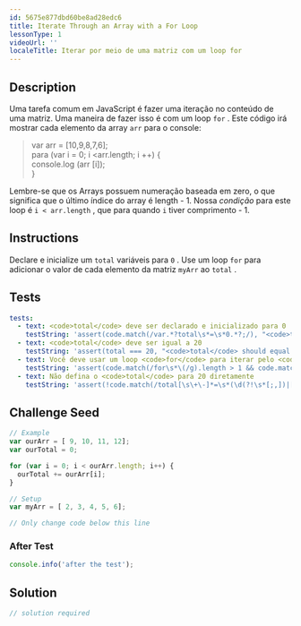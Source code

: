 ```yaml
---
id: 5675e877dbd60be8ad28edc6
title: Iterate Through an Array with a For Loop
lessonType: 1
videoUrl: ''
localeTitle: Iterar por meio de uma matriz com um loop for
---
```


## Description
<section id="description"> Uma tarefa comum em JavaScript é fazer uma iteração no conteúdo de uma matriz. Uma maneira de fazer isso é com um loop <code>for</code> . Este código irá mostrar cada elemento da array <code>arr</code> para o console: <blockquote> var arr = [10,9,8,7,6]; <br> para (var i = 0; i &lt;arr.length; i ++) { <br> console.log (arr [i]); <br> } </blockquote> Lembre-se que os Arrays possuem numeração baseada em zero, o que significa que o último índice do array é length - 1. Nossa <dfn>condição</dfn> para este loop é <code>i &lt; arr.length</code> , que para quando <code>i</code> tiver comprimento - 1. </section>

## Instructions
<section id="instructions"> Declare e inicialize um <code>total</code> variáveis ​​para <code>0</code> . Use um loop <code>for</code> para adicionar o valor de cada elemento da matriz <code>myArr</code> ao <code>total</code> . </section>

## Tests
<section id='tests'>

```yml
tests:
  - text: <code>total</code> deve ser declarado e inicializado para 0
    testString: 'assert(code.match(/var.*?total\s*=\s*0.*?;/), "<code>total</code> should be declared and initialized to 0");'
  - text: <code>total</code> deve ser igual a 20
    testString: 'assert(total === 20, "<code>total</code> should equal 20");'
  - text: Você deve usar um loop <code>for</code> para iterar pelo <code>myArr</code>
    testString: 'assert(code.match(/for\s*\(/g).length > 1 && code.match(/myArr\s*\[/), "You should use a <code>for</code> loop to iterate through <code>myArr</code>");'
  - text: Não defina o <code>total</code> para 20 diretamente
    testString: 'assert(!code.match(/total[\s\+\-]*=\s*(\d(?!\s*[;,])|[1-9])/g), "Do not set <code>total</code> to 20 directly");'

```

</section>

## Challenge Seed
<section id='challengeSeed'>

<div id='js-seed'>

```js
// Example
var ourArr = [ 9, 10, 11, 12];
var ourTotal = 0;

for (var i = 0; i < ourArr.length; i++) {
  ourTotal += ourArr[i];
}

// Setup
var myArr = [ 2, 3, 4, 5, 6];

// Only change code below this line

```

</div>


### After Test
<div id='js-teardown'>

```js
console.info('after the test');
```

</div>

</section>

## Solution
<section id='solution'>

```js
// solution required
```
</section>
